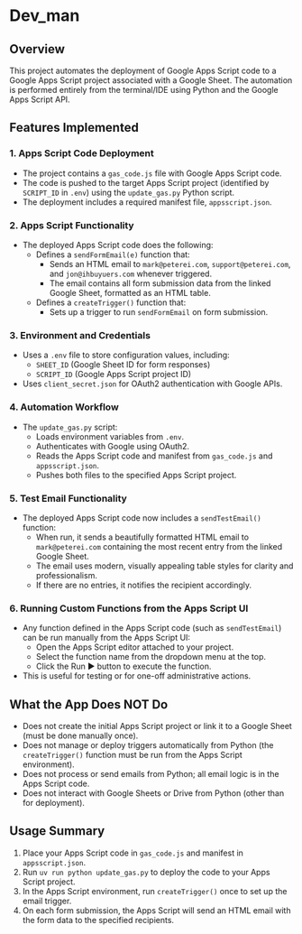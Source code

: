 # Dev_man

## Overview

This project automates the deployment of Google Apps Script code to a Google Apps Script project associated with a Google Sheet. The automation is performed entirely from the terminal/IDE using Python and the Google Apps Script API.

## Features Implemented

### 1. Apps Script Code Deployment

- The project contains a `gas_code.js` file with Google Apps Script code.
- The code is pushed to the target Apps Script project (identified by `SCRIPT_ID` in `.env`) using the `update_gas.py` Python script.
- The deployment includes a required manifest file, `appsscript.json`.

### 2. Apps Script Functionality

- The deployed Apps Script code does the following:
  - Defines a `sendFormEmail(e)` function that:
    - Sends an HTML email to `mark@peterei.com`, `support@peterei.com`, and `jon@ihbuyuers.com` whenever triggered.
    - The email contains all form submission data from the linked Google Sheet, formatted as an HTML table.
  - Defines a `createTrigger()` function that:
    - Sets up a trigger to run `sendFormEmail` on form submission.

### 3. Environment and Credentials

- Uses a `.env` file to store configuration values, including:
  - `SHEET_ID` (Google Sheet ID for form responses)
  - `SCRIPT_ID` (Google Apps Script project ID)
- Uses `client_secret.json` for OAuth2 authentication with Google APIs.

### 4. Automation Workflow

- The `update_gas.py` script:
  - Loads environment variables from `.env`.
  - Authenticates with Google using OAuth2.
  - Reads the Apps Script code and manifest from `gas_code.js` and `appsscript.json`.
  - Pushes both files to the specified Apps Script project.

### 5. Test Email Functionality

- The deployed Apps Script code now includes a `sendTestEmail()` function:
  - When run, it sends a beautifully formatted HTML email to `mark@peterei.com` containing the most recent entry from the linked Google Sheet.
  - The email uses modern, visually appealing table styles for clarity and professionalism.
  - If there are no entries, it notifies the recipient accordingly.

### 6. Running Custom Functions from the Apps Script UI

- Any function defined in the Apps Script code (such as `sendTestEmail`) can be run manually from the Apps Script UI:
  - Open the Apps Script editor attached to your project.
  - Select the function name from the dropdown menu at the top.
  - Click the Run ▶️ button to execute the function.
- This is useful for testing or for one-off administrative actions.

## What the App Does NOT Do

- Does not create the initial Apps Script project or link it to a Google Sheet (must be done manually once).
- Does not manage or deploy triggers automatically from Python (the `createTrigger()` function must be run from the Apps Script environment).
- Does not process or send emails from Python; all email logic is in the Apps Script code.
- Does not interact with Google Sheets or Drive from Python (other than for deployment).

## Usage Summary

1. Place your Apps Script code in `gas_code.js` and manifest in `appsscript.json`.
2. Run `uv run python update_gas.py` to deploy the code to your Apps Script project.
3. In the Apps Script environment, run `createTrigger()` once to set up the email trigger.
4. On each form submission, the Apps Script will send an HTML email with the form data to the specified recipients.
